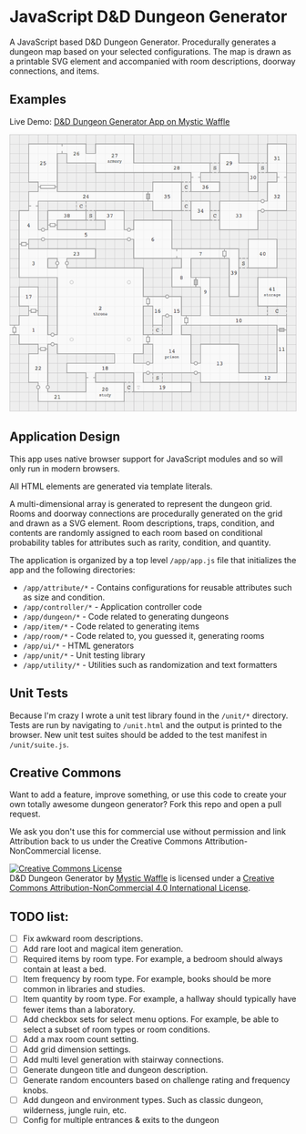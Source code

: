 # JavaScript D&D Dungeon Generator

A JavaScript based D&D Dungeon Generator. Procedurally generates a dungeon map based on your selected configurations. The map is drawn as a printable SVG element and accompanied with room descriptions, doorway connections, and items.

## Examples

Live  Demo: [D&D Dungeon Generator App on Mystic Waffle](https://dnd.mysticwaffle.com/)

![D&D Dungeon Generator Map Example](/img/example.png)

## Application Design

This app uses native browser support for JavaScript modules and so will only run in modern browsers.

All HTML elements are generated via template literals.

A multi-dimensional array is generated to represent the dungeon grid. Rooms and doorway connections are procedurally generated on the grid and drawn as a SVG element. Room descriptions, traps, condition, and contents are randomly assigned to each room based on conditional probability tables for attributes such as rarity, condition, and quantity.

The application is organized by a top level `/app/app.js` file that initializes the app and the following directories:

- `/app/attribute/*` - Contains configurations for reusable attributes such as
size and condition.
- `/app/controller/*` - Application controller code
- `/app/dungeon/*` - Code related to generating dungeons
- `/app/item/*` - Code related to generating items
- `/app/room/*` - Code related to, you guessed it, generating rooms
- `/app/ui/*` - HTML generators
- `/app/unit/*` - Unit testing library
- `/app/utility/*` - Utilities such as randomization and text formatters

## Unit Tests

Because I'm crazy I wrote a unit test library found in the `/unit/*` directory. Tests are run by navigating to `/unit.html` and the output is printed to the browser. New unit test suites should be added to the test manifest in `/unit/suite.js`.

## Creative Commons

Want to add a feature, improve something, or use this code to create your own totally awesome dungeon generator? Fork this repo and open a pull request.

We ask you don't use this for commercial use without permission and link Attribution back to us under the Creative Commons Attribution-NonCommercial license.

<a rel="license" href="http://creativecommons.org/licenses/by-nc/4.0/"><img alt="Creative Commons License" style="border-width:0" src="https://i.creativecommons.org/l/by-nc/4.0/88x31.png" /></a><br /><span xmlns:dct="http://purl.org/dc/terms/" href="http://purl.org/dc/dcmitype/InteractiveResource" property="dct:title" rel="dct:type">D&D Dungeon Generator</span> by <a xmlns:cc="http://creativecommons.org/ns#" href="http://widgets.mysticwaffle.com/dnd-dungeon-generator/" property="cc:attributionName" rel="cc:attributionURL">Mystic Waffle</a> is licensed under a <a rel="license" href="http://creativecommons.org/licenses/by-nc/4.0/">Creative Commons Attribution-NonCommercial 4.0 International License</a>.

## TODO list:

- [ ] Fix awkward room descriptions.
- [ ] Add rare loot and magical item generation.
- [ ] Required items by room type. For example, a bedroom should always contain at least a bed.
- [ ] Item frequency by room type. For example, books should be more common in libraries and studies.
- [ ] Item quantity by room type. For example, a hallway should typically have fewer items than a laboratory.
- [ ] Add checkbox sets for select menu options. For example, be able to select a subset of room types or room conditions.
- [ ] Add a max room count setting.
- [ ] Add grid dimension settings.
- [ ] Add multi level generation with stairway connections.
- [ ] Generate dungeon title and dungeon description.
- [ ] Generate random encounters based on challenge rating and frequency knobs.
- [ ] Add dungeon and environment types. Such as classic dungeon, wilderness, jungle ruin, etc.
- [ ] Config for multiple entrances & exits to the dungeon
